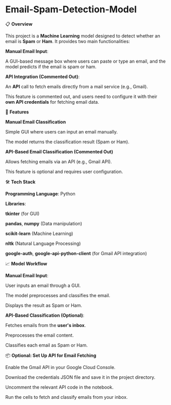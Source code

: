 # Email-Spam-Detection-Model
📋 **Overview**

This project is a **Machine Learning** model designed to detect whether an email is **Spam** or **Ham**. It provides two main functionalities:

**Manual Email Input**:

A GUI-based message box where users can paste or type an email, and the model predicts if the email is spam or ham.

**API Integration (Commented Out)**:

An **API** call to fetch emails directly from a mail service (e.g., Gmail).

This feature is commented out, and users need to configure it with their **own API credentials** for fetching email data.

🚀 **Features**

**Manual Email Classification**

Simple GUI where users can input an email manually.

The model returns the classification result (Spam or Ham).

**API-Based Email Classification (Commented Out)**

Allows fetching emails via an API (e.g., Gmail API).

This feature is optional and requires user configuration.

🛠️ **Tech Stack**

**Programming Language**: Python

**Libraries**:

**tkinter** (for GUI)

**pandas**, **numpy** (Data manipulation)

**scikit-learn** (Machine Learning)

**nltk** (Natural Language Processing)

**google-auth**, **google-api-python-client** (for Gmail API integration)

📈 **Model Workflow**

**Manual Email Input**:

User inputs an email through a GUI.

The model preprocesses and classifies the email.

Displays the result as Spam or Ham.

**API-Based Classification (Optional)**:

Fetches emails from the **user's inbox**.

Preprocesses the email content.

Classifies each email as Spam or Ham.

📦 **Optional: Set Up API for Email Fetching**

Enable the Gmail API in your Google Cloud Console.

Download the credentials JSON file and save it in the project directory.

Uncomment the relevant API code in the notebook.

Run the cells to fetch and classify emails from your inbox.


